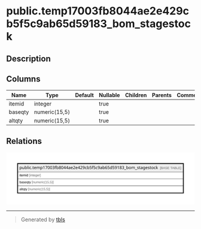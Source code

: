 # public.temp17003fb8044ae2e429cb5f5c9ab65d59183_bom_stagestock

## Description

## Columns

| Name | Type | Default | Nullable | Children | Parents | Comment |
| ---- | ---- | ------- | -------- | -------- | ------- | ------- |
| itemid | integer |  | true |  |  |  |
| baseqty | numeric(15,5) |  | true |  |  |  |
| altqty | numeric(15,5) |  | true |  |  |  |

## Relations

![er](public.temp17003fb8044ae2e429cb5f5c9ab65d59183_bom_stagestock.svg)

---

> Generated by [tbls](https://github.com/k1LoW/tbls)
